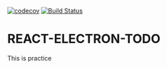 [![codecov](https://codecov.io/gh/kokutaro/react-electron-todo/branch/master/graph/badge.svg)](https://codecov.io/gh/kokutaro/react-electron-todo)
[![Build Status](https://travis-ci.org/kokutaro/react-electron-todo.png)](https://travis-ci.org/kokutaro/react-electron-todo)

# REACT-ELECTRON-TODO
This is practice